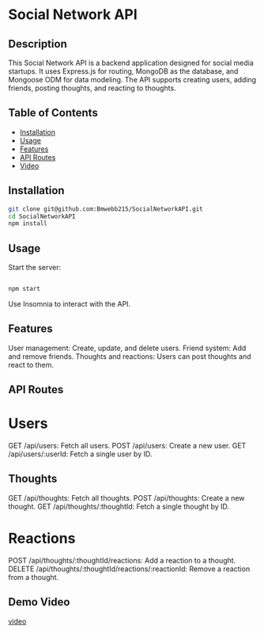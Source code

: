 
# Social Network API

## Description

This Social Network API is a backend application designed for social media startups. It uses Express.js for routing, MongoDB as the database, and Mongoose ODM for data modeling. The API supports creating users, adding friends, posting thoughts, and reacting to thoughts.

## Table of Contents

- [Installation](#installation)
- [Usage](#usage)
- [Features](#features)
- [API Routes](#api-routes)
- [Video](#demo-video)

## Installation

```bash
git clone git@github.com:Bmwebb215/SocialNetworkAPI.git
cd SocialNetworkAPI
npm install
```

## Usage
Start the server:

```bash

npm start
```

Use Insomnia to interact with the API.

## Features
User management: Create, update, and delete users.
Friend system: Add and remove friends.
Thoughts and reactions: Users can post thoughts and react to them.

## API Routes
# Users
GET /api/users: Fetch all users.
POST /api/users: Create a new user.
GET /api/users/:userId: Fetch a single user by ID.


## Thoughts
GET /api/thoughts: Fetch all thoughts.
POST /api/thoughts: Create a new thought.
GET /api/thoughts/:thoughtId: Fetch a single thought by ID.

# Reactions
POST /api/thoughts/:thoughtId/reactions: Add a reaction to a thought.
DELETE /api/thoughts/:thoughtId/reactions/:reactionId: Remove a reaction from a thought.



## Demo Video
[video](https://drive.google.com/file/d/1syROdTYBkHRII3Wdq22vyqB0phgYASms/view)